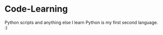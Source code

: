 Code-Learning
=============

Python scripts and anything else I learn
Python is my first second language. :)
